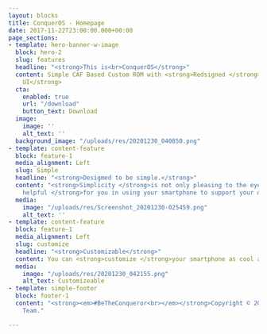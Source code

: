 ```yaml
---
layout: blocks
title: ConquerOS - Homepage
date: 2017-11-22T23:00:00.000+00:00
page_sections:
- template: hero-banner-w-image
  block: hero-2
  slug: features
  headline: "<strong>This is<br>ConquerOS</strong>"
  content: Simple CAF Based Custom ROM with <strong>Redsigned </strong>and <strong>Redefined
    UI</strong>
  cta:
    enabled: true
    url: "/download"
    button_text: Download
  image:
    image: ''
    alt_text: ''
  background_image: "/uploads/res/20201230_040850.png"
- template: content-feature
  block: feature-1
  media_alignment: Left
  slug: Simple
  headline: "<strong>Desigmed to be simple.</strong>"
  content: "<strong>Simplicity </strong>is not only pleasing to the eye but also <strong>very
    helpful </strong>for you in using your smartphone to support your daily activities"
  media:
    image: "/uploads/res/Screenshot_20201230-025459.png"
    alt_text: ''
- template: content-feature
  block: feature-1
  media_alignment: Left
  slug: customize
  headline: "<strong>Customizable</strong>"
  content: You can <strong>customize </strong>your smartphone as cool as yourself!
  media:
    image: "/uploads/res/20201230_042155.png"
    alt_text: Customizeable
- template: simple-footer
  block: footer-1
  content: "<strong><em>#BeTheConqueror<br></em></strong>Copyright © 2021 The ConquerOS
    Team."

---
```

